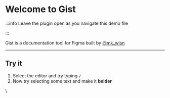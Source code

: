 # Welcome to Gist


:::info
Leave the plugin open as you navigate this demo file

:::

Gist is a documentation tool for Figma built by [@mk_wlsn](https://twitter.com/mk_wlsn)



---

## Try it


1. Select the editor and try typing `/`
2. Now try selecting some text and make it **bolder**

\
